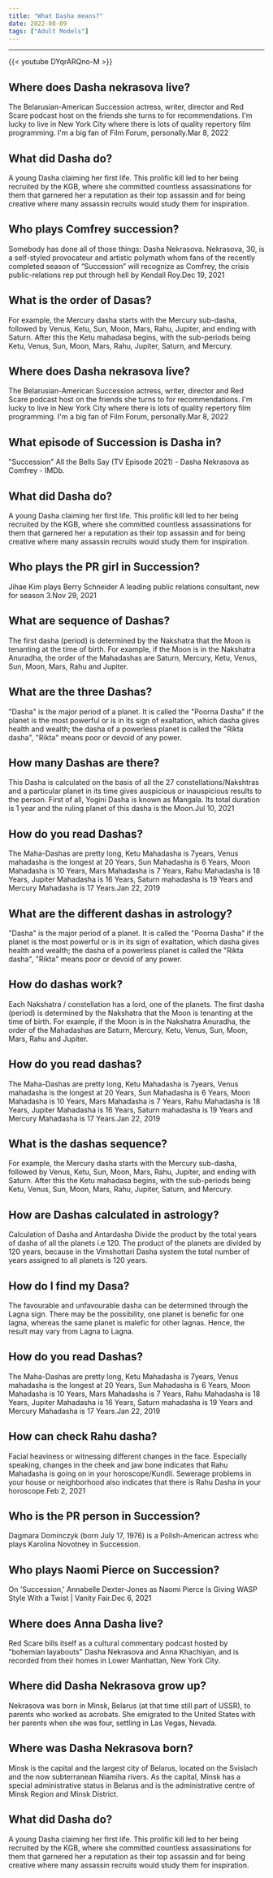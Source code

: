 ```yaml
---
title: "What Dasha means?"
date: 2022-08-09
tags: ["Adult Models"]
---
```


---
{{< youtube DYqrARQno-M >}}
## Where does Dasha nekrasova live?
The Belarusian-American Succession actress, writer, director and Red Scare podcast host on the friends she turns to for recommendations. I'm lucky to live in New York City where there is lots of quality repertory film programming. I'm a big fan of Film Forum, personally.Mar 8, 2022

## What did Dasha do?
A young Dasha claiming her first life. This prolific kill led to her being recruited by the KGB, where she committed countless assassinations for them that garnered her a reputation as their top assassin and for being creative where many assassin recruits would study them for inspiration.

## Who plays Comfrey succession?
Somebody has done all of those things: Dasha Nekrasova. Nekrasova, 30, is a self-styled provocateur and artistic polymath whom fans of the recently completed season of “Succession” will recognize as Comfrey, the crisis public-relations rep put through hell by Kendall Roy.Dec 19, 2021

## What is the order of Dasas?
For example, the Mercury dasha starts with the Mercury sub-dasha, followed by Venus, Ketu, Sun, Moon, Mars, Rahu, Jupiter, and ending with Saturn. After this the Ketu mahadasa begins, with the sub-periods being Ketu, Venus, Sun, Moon, Mars, Rahu, Jupiter, Saturn, and Mercury.

## Where does Dasha nekrasova live?
The Belarusian-American Succession actress, writer, director and Red Scare podcast host on the friends she turns to for recommendations. I'm lucky to live in New York City where there is lots of quality repertory film programming. I'm a big fan of Film Forum, personally.Mar 8, 2022

## What episode of Succession is Dasha in?
"Succession" All the Bells Say (TV Episode 2021) - Dasha Nekrasova as Comfrey - IMDb.

## What did Dasha do?
A young Dasha claiming her first life. This prolific kill led to her being recruited by the KGB, where she committed countless assassinations for them that garnered her a reputation as their top assassin and for being creative where many assassin recruits would study them for inspiration.

## Who plays the PR girl in Succession?
Jihae Kim plays Berry Schneider A leading public relations consultant, new for season 3.Nov 29, 2021

## What are sequence of Dashas?
The first dasha (period) is determined by the Nakshatra that the Moon is tenanting at the time of birth. For example, if the Moon is in the Nakshatra Anuradha, the order of the Mahadashas are Saturn, Mercury, Ketu, Venus, Sun, Moon, Mars, Rahu and Jupiter.

## What are the three Dashas?
"Dasha" is the major period of a planet. It is called the "Poorna Dasha" if the planet is the most powerful or is in its sign of exaltation, which dasha gives health and wealth; the dasha of a powerless planet is called the "Rikta dasha", "Rikta" means poor or devoid of any power.

## How many Dashas are there?
This Dasha is calculated on the basis of all the 27 constellations/Nakshtras and a particular planet in its time gives auspicious or inauspicious results to the person. First of all, Yogini Dasha is known as Mangala. Its total duration is 1 year and the ruling planet of this dasha is the Moon.Jul 10, 2021

## How do you read Dashas?
The Maha-Dashas are pretty long, Ketu Mahadasha is 7years, Venus mahadasha is the longest at 20 Years, Sun Mahadasha is 6 Years, Moon Mahadasha is 10 Years, Mars Mahadasha is 7 Years, Rahu Mahadasha is 18 Years, Jupiter Mahadasha is 16 Years, Saturn mahadasha is 19 Years and Mercury Mahadasha is 17 Years.Jan 22, 2019

## What are the different dashas in astrology?
"Dasha" is the major period of a planet. It is called the "Poorna Dasha" if the planet is the most powerful or is in its sign of exaltation, which dasha gives health and wealth; the dasha of a powerless planet is called the "Rikta dasha", "Rikta" means poor or devoid of any power.

## How do dashas work?
Each Nakshatra / constellation has a lord, one of the planets. The first dasha (period) is determined by the Nakshatra that the Moon is tenanting at the time of birth. For example, if the Moon is in the Nakshatra Anuradha, the order of the Mahadashas are Saturn, Mercury, Ketu, Venus, Sun, Moon, Mars, Rahu and Jupiter.

## How do you read dashas?
The Maha-Dashas are pretty long, Ketu Mahadasha is 7years, Venus mahadasha is the longest at 20 Years, Sun Mahadasha is 6 Years, Moon Mahadasha is 10 Years, Mars Mahadasha is 7 Years, Rahu Mahadasha is 18 Years, Jupiter Mahadasha is 16 Years, Saturn mahadasha is 19 Years and Mercury Mahadasha is 17 Years.Jan 22, 2019

## What is the dashas sequence?
For example, the Mercury dasha starts with the Mercury sub-dasha, followed by Venus, Ketu, Sun, Moon, Mars, Rahu, Jupiter, and ending with Saturn. After this the Ketu mahadasa begins, with the sub-periods being Ketu, Venus, Sun, Moon, Mars, Rahu, Jupiter, Saturn, and Mercury.

## How are Dashas calculated in astrology?
Calculation of Dasha and Antardasha Divide the product by the total years of dasha of all the planets i.e 120. The product of the planets are divided by 120 years, because in the Vimshottari Dasha system the total number of years assigned to all planets is 120 years.

## How do I find my Dasa?
The favourable and unfavourable dasha can be determined through the Lagna sign. There may be the possibility, one planet is benefic for one lagna, whereas the same planet is malefic for other lagnas. Hence, the result may vary from Lagna to Lagna.

## How do you read Dashas?
The Maha-Dashas are pretty long, Ketu Mahadasha is 7years, Venus mahadasha is the longest at 20 Years, Sun Mahadasha is 6 Years, Moon Mahadasha is 10 Years, Mars Mahadasha is 7 Years, Rahu Mahadasha is 18 Years, Jupiter Mahadasha is 16 Years, Saturn mahadasha is 19 Years and Mercury Mahadasha is 17 Years.Jan 22, 2019

## How can check Rahu dasha?
Facial heaviness or witnessing different changes in the face. Especially speaking, changes in the cheek and jaw bone indicates that Rahu Mahadasha is going on in your horoscope/Kundli. Sewerage problems in your house or neighborhood also indicates that there is Rahu Dasha in your horoscope.Feb 2, 2021

## Who is the PR person in Succession?
Dagmara Dominczyk (born July 17, 1976) is a Polish-American actress who plays Karolina Novotney in Succession.

## Who plays Naomi Pierce on Succession?
On 'Succession,' Annabelle Dexter-Jones as Naomi Pierce Is Giving WASP Style With a Twist | Vanity Fair.Dec 6, 2021

## Where does Anna Dasha live?
Red Scare bills itself as a cultural commentary podcast hosted by "bohemian layabouts" Dasha Nekrasova and Anna Khachiyan, and is recorded from their homes in Lower Manhattan, New York City.

## Where did Dasha Nekrasova grow up?
Nekrasova was born in Minsk, Belarus (at that time still part of USSR), to parents who worked as acrobats. She emigrated to the United States with her parents when she was four, settling in Las Vegas, Nevada.

## Where was Dasha Nekrasova born?
Minsk is the capital and the largest city of Belarus, located on the Svislach and the now subterranean Niamiha rivers. As the capital, Minsk has a special administrative status in Belarus and is the administrative centre of Minsk Region and Minsk District.

## What did Dasha do?
A young Dasha claiming her first life. This prolific kill led to her being recruited by the KGB, where she committed countless assassinations for them that garnered her a reputation as their top assassin and for being creative where many assassin recruits would study them for inspiration.

